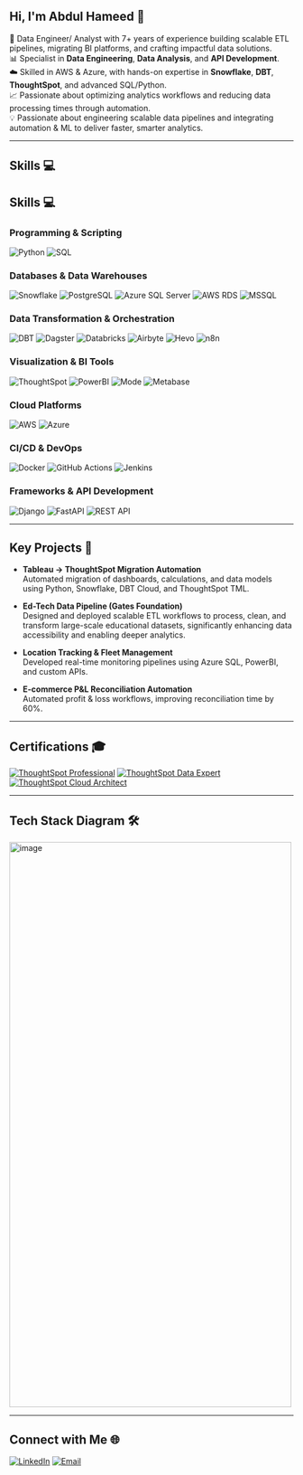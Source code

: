 ## Hi, I'm Abdul Hameed 🚀

🧠 Data Engineer/ Analyst with 7+ years of experience building scalable ETL pipelines, migrating BI platforms, and crafting impactful data solutions.<br/>
📊 Specialist in **Data Engineering**, **Data Analysis**, and **API Development**.<br/>
☁️ Skilled in AWS & Azure, with hands-on expertise in **Snowflake**, **DBT**, **ThoughtSpot**, and advanced SQL/Python.<br/>
📈 Passionate about optimizing analytics workflows and reducing data processing times through automation.<br/>
💡 Passionate about engineering scalable data pipelines and integrating automation & ML to deliver faster, smarter analytics.

---

## Skills 💻

## Skills 💻

### **Programming & Scripting**
![Python](https://img.shields.io/badge/python-3670A0?style=for-the-badge&logo=python&logoColor=ffdd54)
![SQL](https://img.shields.io/badge/sql-%230074D0.svg?style=for-the-badge&logo=database&logoColor=white)

### **Databases & Data Warehouses**
![Snowflake](https://img.shields.io/badge/Snowflake-29B5E8?style=for-the-badge&logo=snowflake&logoColor=white)
![PostgreSQL](https://img.shields.io/badge/PostgreSQL-336791?style=for-the-badge&logo=postgresql&logoColor=white)
![Azure SQL Server](https://img.shields.io/badge/Azure%20SQL-0078D4?style=for-the-badge&logo=microsoftsqlserver&logoColor=white)
![AWS RDS](https://img.shields.io/badge/AWS%20RDS-FF9900?style=for-the-badge&logo=amazonaws&logoColor=white)
![MSSQL](https://img.shields.io/badge/MSSQL-CC2927?style=for-the-badge&logo=microsoftsqlserver&logoColor=white)

### **Data Transformation & Orchestration**
![DBT](https://img.shields.io/badge/dbt-FF694B?style=for-the-badge&logo=dbt&logoColor=white)
![Dagster](https://img.shields.io/badge/Dagster-EE4C2C?style=for-the-badge&logoColor=white)
![Databricks](https://img.shields.io/badge/databricks-FF3621?style=for-the-badge&logo=databricks&logoColor=white)
![Airbyte](https://img.shields.io/badge/Airbyte-612ADF?style=for-the-badge&logoColor=white)
![Hevo](https://img.shields.io/badge/Hevo-0052CC?style=for-the-badge&logoColor=white)
![n8n](https://img.shields.io/badge/n8n-ff6f00?style=for-the-badge&logo=n8n&logoColor=white)

### **Visualization & BI Tools**
![ThoughtSpot](https://img.shields.io/badge/ThoughtSpot-000000?style=for-the-badge&logo=thoughtspot&logoColor=white)
![PowerBI](https://img.shields.io/badge/PowerBI-F2C811?style=for-the-badge&logo=powerbi&logoColor=black)
![Mode](https://img.shields.io/badge/Mode-1A1A1A?style=for-the-badge&logoColor=white)
![Metabase](https://img.shields.io/badge/Metabase-509EE3?style=for-the-badge&logo=metabase&logoColor=white)

### **Cloud Platforms**
![AWS](https://img.shields.io/badge/AWS-%23FF9900.svg?style=for-the-badge&logo=amazonaws&logoColor=white)
![Azure](https://img.shields.io/badge/azure-%230072C6.svg?style=for-the-badge&logo=microsoftazure&logoColor=white)

### **CI/CD & DevOps**
![Docker](https://img.shields.io/badge/docker-%230db7ed.svg?style=for-the-badge&logo=docker&logoColor=white)
![GitHub Actions](https://img.shields.io/badge/GitHub%20Actions-2088FF?style=for-the-badge&logo=githubactions&logoColor=white)
![Jenkins](https://img.shields.io/badge/Jenkins-D24939?style=for-the-badge&logo=jenkins&logoColor=white)

### **Frameworks & API Development**
![Django](https://img.shields.io/badge/django-%23092E20.svg?style=for-the-badge&logo=django&logoColor=white)
![FastAPI](https://img.shields.io/badge/FastAPI-009688?style=for-the-badge&logo=fastapi&logoColor=white)
![REST API](https://img.shields.io/badge/REST%20API-02569B?style=for-the-badge&logo=api&logoColor=white)

---

## Key Projects 📂

- **Tableau → ThoughtSpot Migration Automation**  
  Automated migration of dashboards, calculations, and data models using Python, Snowflake, DBT Cloud, and ThoughtSpot TML.

- **Ed-Tech Data Pipeline (Gates Foundation)**  
  Designed and deployed scalable ETL workflows to process, clean, and transform large-scale educational datasets, significantly enhancing data accessibility and enabling deeper analytics.

- **Location Tracking & Fleet Management**  
  Developed real-time monitoring pipelines using Azure SQL, PowerBI, and custom APIs.

- **E-commerce P&L Reconciliation Automation**  
  Automated profit & loss workflows, improving reconciliation time by 60%.

---

## Certifications 🎓

[![ThoughtSpot Professional](https://img.shields.io/badge/ThoughtSpot%20Professional-000000?style=for-the-badge&logo=thoughtspot)](LINK_TO_CREDLY_BADGE)
[![ThoughtSpot Data Expert](https://img.shields.io/badge/ThoughtSpot%20Data%20Expert-000000?style=for-the-badge&logo=thoughtspot)](LINK_TO_CREDLY_BADGE)
[![ThoughtSpot Cloud Architect](https://img.shields.io/badge/ThoughtSpot%20Cloud%20Architect-000000?style=for-the-badge&logo=thoughtspot)](LINK_TO_CREDLY_BADGE)

---
## Tech Stack Diagram 🛠️
<img width="500" height="1000" alt="image" src="https://github.com/user-attachments/assets/d520d810-cd61-4906-adec-464b05711921" />

---
## Connect with Me 🌐

[![LinkedIn](https://img.shields.io/badge/LinkedIn-0A66C2.svg?style=for-the-badge&logo=linkedin&logoColor=white)](https://www.linkedin.com/in/ahameedm/)
[![Email](https://img.shields.io/badge/Email-D14836.svg?style=for-the-badge&logo=gmail&logoColor=white)](mailto:hameed2771994@gmail.com)
